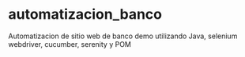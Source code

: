 # automatizacion_banco
Automatizacion de sitio web de banco demo utilizando Java, selenium webdriver, cucumber, serenity y POM
